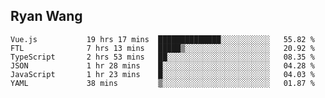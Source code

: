## Ryan Wang

<!--START_SECTION:waka-->

```text
Vue.js           19 hrs 17 mins  ██████████████░░░░░░░░░░░   55.82 %
FTL              7 hrs 13 mins   █████▒░░░░░░░░░░░░░░░░░░░   20.92 %
TypeScript       2 hrs 53 mins   ██░░░░░░░░░░░░░░░░░░░░░░░   08.35 %
JSON             1 hr 28 mins    █░░░░░░░░░░░░░░░░░░░░░░░░   04.28 %
JavaScript       1 hr 23 mins    █░░░░░░░░░░░░░░░░░░░░░░░░   04.03 %
YAML             38 mins         ▒░░░░░░░░░░░░░░░░░░░░░░░░   01.87 %
```

<!--END_SECTION:waka-->
